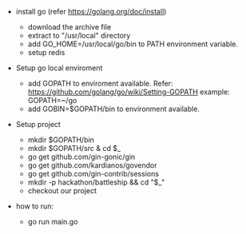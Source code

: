 
- install go (refer https://golang.org/doc/install)
	+ download the archive file
	+ extract to "/usr/local" directory
	+ add GO_HOME=/usr/local/go/bin to PATH environment variable.
	+ setup redis

- Setup go local enviroment
	+ add GOPATH to enviroment available. Refer: https://github.com/golang/go/wiki/Setting-GOPATH
	  example: GOPATH=~/go
	+ add GOBIN=$GOPATH/bin to environment available.

- Setup project
	+ mkdir $GOPATH/bin
	+ mkdir $GOPATH/src & cd $_
	+ go get github.com/gin-gonic/gin
	+ go get github.com/kardianos/govendor
	+ go get github.com/gin-contrib/sessions
	+ mkdir -p hackathon/battleship && cd "$_"
	+ checkout our project
- how to run:
	+ go run main.go